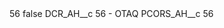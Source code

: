 <?xml version="1.0" encoding="UTF-8"?>
<CustomMetadata xmlns="http://soap.sforce.com/2006/04/metadata" xmlns:xsi="http://www.w3.org/2001/XMLSchema-instance" xmlns:xsd="http://www.w3.org/2001/XMLSchema">
    <label>56</label>
    <protected>false</protected>
    <values>
        <field>DCR_AH__c</field>
        <value xsi:type="xsd:string">56 - OTAQ</value>
    </values>
    <values>
        <field>PCORS_AH__c</field>
        <value xsi:type="xsd:string">56</value>
    </values>
</CustomMetadata>
